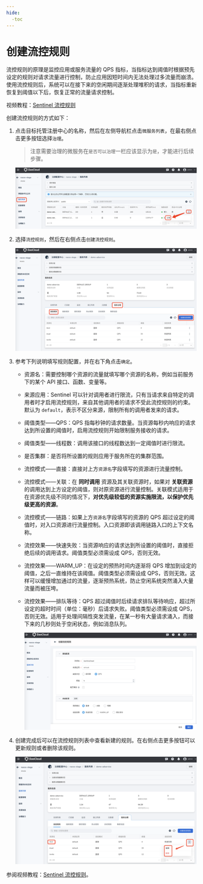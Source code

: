 ```yaml
---
hide:
  -toc
---
```


# 创建流控规则

流控规则的原理是监控应用或服务流量的 QPS 指标，当指标达到阈值时根据预先设定的规则对请求流量进行控制，防止应用因短时间内无法处理过多流量而崩溃。使用流控规则后，系统可以在接下来的空闲期间逐渐处理堆积的请求，当指标重新恢复到阈值以下后，恢复正常的流量请求控制。

视频教程：[Sentinel 流控规则](../../../../videos/skoala.md#sentinel)

创建流控规则的方式如下：

1. 点击目标托管注册中心的名称，然后在左侧导航栏点击`微服务列表`，在最右侧点击更多按钮选择`治理`。

    > 注意需要治理的微服务在`是否可以治理`一栏应该显示为`是`，才能进行后续步骤。

    ![微服务列表](../../../images/gov00.png)

2. 选择`流控规则`，然后在右侧点击`创建流控规则`。

    ![微服务列表](../../../images/gov01.png)

3. 参考下列说明填写规则配置，并在右下角点击`确定`。

    - 资源名：需要控制哪个资源的流量就填写哪个资源的名称，例如当前服务下的某个 API 接口、函数、变量等。
    - 来源应用：Sentinel 可以针对调用者进行限流，只有当请求来自特定的调用者时才启用流控规则，来自其他调用者的请求不受此流控规则的约束。默认为 `default`，表示不区分来源，限制所有的调用者发来的请求。
    - 阈值类型——QPS：QPS 指每秒钟的请求数量。当资源每秒内响应的请求达到所设置的阈值时，启用流控规则开始限制服务接收的请求。
    - 阈值类型——线程数：调用该接口的线程数达到一定阈值时进行限流。
    - 是否集群：是否将所设置的规则应用于服务所在的集群范围。
    - 流控模式——直接：直接对上方`资源名`字段填写的资源进行流量控制。
    - 流控模式——关联：在 **同时调用** 资源及其关联资源时，如果对 **关联资源** 的调用达到上方设定的阈值，则对原资源进行流量控制。关联模式适用于在资源优先级不同的情况下，**对优先级较低的资源实施限流，以保护优先级更高的资源**。
    - 流控模式——链路：如果上方`资源名`字段填写的资源的 QPS 超过设定的阈值时，对入口资源进行流量控制。入口资源即该调用链路入口的上下文名称。
    - 流控效果——快速失败：当资源响应的请求达到所设置的阈值时，直接拒绝后续的调用请求。阈值类型必须需设成 QPS，否则无效。
    - 流控效果——WARM_UP：在设定的预热时间内逐渐将 QPS 增加到设定的阈值，之后一直维持在该阈值。阈值类型必须需设成 QPS，否则无效。这样可以缓慢增加通过的流量，逐渐预热系统，防止空闲系统突然涌入大量流量而被压垮。
    - 流控效果——排队等待：QPS 超过阈值时后续请求排队等待响应，超过所设定的超时时间（单位：毫秒）后请求失败。阈值类型必须需设成 QPS，否则无效。适用于处理间隔性突发流量，在某一秒有大量请求涌入，而接下来的几秒则处于空闲状态，例如消息队列。

        ![微服务列表](../../../images/gov02.png)

4. 创建完成后可以在流控规则列表中查看新建的规则。在右侧点击更多按钮可以更新规则或者删除该规则。

    ![流控规则列表](../../../images/gov03.png)

参阅视频教程：[Sentinel 流控规则](../../../../videos/skoala.md#sentinel)。
